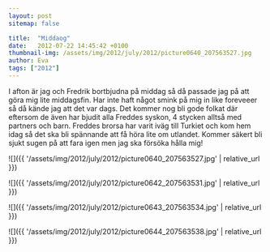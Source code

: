 ```yaml
---
layout: post
sitemap: false

title:  "Middaog"
date:   2012-07-22 14:45:42 +0100
thumbnail-img: /assets/img/2012/july/2012/picture0640_207563527.jpg
author: Eva
tags: ["2012"]
---
```


I afton är jag och Fredrik bortbjudna på middag så då passade jag på att göra mig lite middagsfin. Har inte haft något smink på mig in like foreveeer så då kände jag att det var dags. Det kommer nog bli gode folkat där eftersom de även har bjudit alla Freddes syskon, 4 stycken alltså med partners och barn. Freddes brorsa har varit iväg till Turkiet och kom hem idag så det ska bli spännande att få höra lite om utlandet. Kommer säkert bli sjukt sugen på att fara igen men jag ska försöka hålla mig!

![]({{ '/assets/img/2012/july/2012/picture0640_207563527.jpg'  | relative_url }})

![]({{ '/assets/img/2012/july/2012/picture0642_207563531.jpg'  | relative_url }})

![]({{ '/assets/img/2012/july/2012/picture0643_207563534.jpg'  | relative_url }})

![]({{ '/assets/img/2012/july/2012/picture0644_207563538.jpg'  | relative_url }})

